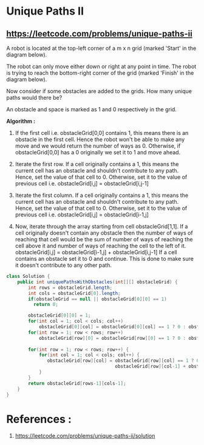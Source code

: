 # Unique Paths II

## https://leetcode.com/problems/unique-paths-ii

A robot is located at the top-left corner of a m x n grid (marked 'Start' in the diagram below).

The robot can only move either down or right at any point in time. The robot is trying to reach the bottom-right corner of the grid (marked 'Finish' in the diagram below).

Now consider if some obstacles are added to the grids. How many unique paths would there be?

An obstacle and space is marked as 1 and 0 respectively in the grid.


**Algorithm :**

1. If the first cell i.e. obstacleGrid[0,0] contains 1, this means there is an obstacle in the first cell. 
Hence the robot won't be able to make any move and we would return the number of ways as 0.
Otherwise, if obstacleGrid[0,0] has a 0 originally we set it to 1 and move ahead.

2. Iterate the first row. If a cell originally contains a 1, this means the current cell has an obstacle and shouldn't contribute to any path. Hence, set the value of that cell to 0. Otherwise, set it to the value of previous cell i.e. obstacleGrid[i,j] = obstacleGrid[i,j-1]

3. Iterate the first column. If a cell originally contains a 1, this means the current cell has an obstacle and shouldn't contribute to any path. Hence, set the value of that cell to 0. Otherwise, set it to the value of previous cell i.e. obstacleGrid[i,j] = obstacleGrid[i-1,j]

4. Now, iterate through the array starting from cell obstacleGrid[1,1]. If a cell originally doesn't contain any obstacle then the number of ways of reaching that cell would be the sum of number of ways of reaching the cell above it and number of ways of reaching the cell to the left of it.
 obstacleGrid[i,j] = obstacleGrid[i-1,j] + obstacleGrid[i,j-1]
If a cell contains an obstacle set it to 0 and continue. This is done to make sure it doesn't contribute to any other path.



```java
class Solution {
    public int uniquePathsWithObstacles(int[][] obstacleGrid) {
        int rows = obstacleGrid.length;
        int cols = obstacleGrid[0].length;
        if(obstacleGrid == null || obstacleGrid[0][0] == 1)
          return 0;

        obstacleGrid[0][0] = 1;
        for(int col = 1; col < cols; col++)
            obstacleGrid[0][col] = obstacleGrid[0][col] == 1 ? 0 : obstacleGrid[0][col-1];   
        for(int row = 1; row < rows; row++) 
            obstacleGrid[row][0] = obstacleGrid[row][0] == 1 ? 0 : obstacleGrid[row-1][0];
            
        for(int row = 1; row < rows; row++) {
            for(int col = 1; col < cols; col++) {
               obstacleGrid[row][col] = obstacleGrid[row][col] == 1 ? 0 :
                                        obstacleGrid[row][col-1] + obstacleGrid[row-1][col];  
            }
        }    
        return obstacleGrid[rows-1][cols-1];  
    }
}
```

# References :

1. https://leetcode.com/problems/unique-paths-ii/solution
